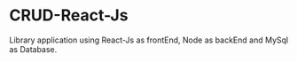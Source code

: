 # CRUD-React-Js
Library application using React-Js as frontEnd, Node as backEnd and MySql as Database.
